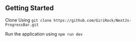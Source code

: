 ## Getting Started

Clone Using `git clone https://github.com/GiriRock/NextJs-ProgressBar.git`

Run the application using `npm run dev`
